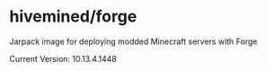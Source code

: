 # hivemined/forge
Jarpack image for deploying modded Minecraft servers with Forge

Current Version: 10.13.4.1448
